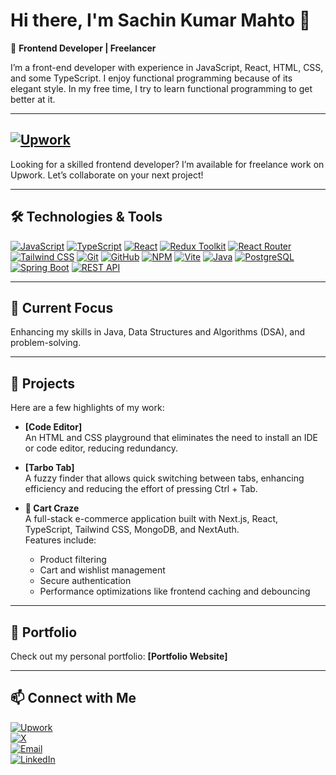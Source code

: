 # Hi there, I'm Sachin Kumar Mahto 👋  
🎯 **Frontend Developer | Freelancer**  

I’m a front-end developer with experience in JavaScript, React, HTML, CSS, and some TypeScript. I enjoy functional programming because of its elegant style. In my free time, I try to learn functional programming to get better at it.

---

## [![Upwork](https://img.shields.io/badge/Hire%20Me%20on%20Upwork-6fda44?style=for-the-badge&logo=upwork&logoColor=white)](https://www.upwork.com/freelancers/~01227f421932d23364)

Looking for a skilled frontend developer? I’m available for freelance work on Upwork. Let’s collaborate on your next project!


---


## 🛠️ Technologies & Tools

[![JavaScript](https://img.shields.io/badge/JavaScript-F7DF1E?style=for-the-badge&logo=javascript&logoColor=black)](#) [![TypeScript](https://img.shields.io/badge/TypeScript-3178C6?style=for-the-badge&logo=typescript&logoColor=white)](#) [![React](https://img.shields.io/badge/React-20232A?style=for-the-badge&logo=react&logoColor=61DAFB)](#) [![Redux Toolkit](https://img.shields.io/badge/Redux_Toolkit-764ABC?style=for-the-badge&logo=redux&logoColor=white)](#) [![React Router](https://img.shields.io/badge/React_Router-CA4245?style=for-the-badge&logo=react-router&logoColor=white)](#) [![Tailwind CSS](https://img.shields.io/badge/Tailwind_CSS-06B6D4?style=for-the-badge&logo=tailwind-css&logoColor=white)](#) [![Git](https://img.shields.io/badge/Git-F05032?style=for-the-badge&logo=git&logoColor=white)](#) [![GitHub](https://img.shields.io/badge/GitHub-181717?style=for-the-badge&logo=github&logoColor=white)](#) [![NPM](https://img.shields.io/badge/NPM-CB3837?style=for-the-badge&logo=npm&logoColor=white)](#) [![Vite](https://img.shields.io/badge/Vite-646CFF?style=for-the-badge&logo=vite&logoColor=white)](#) [![Java](https://img.shields.io/badge/Java-007396?style=for-the-badge&logo=java&logoColor=white)](#) [![PostgreSQL](https://img.shields.io/badge/PostgreSQL-336791?style=for-the-badge&logo=postgresql&logoColor=white)](#) [![Spring Boot](https://img.shields.io/badge/Spring_Boot-6DB33F?style=for-the-badge&logo=springboot&logoColor=white)](#) [![REST API](https://img.shields.io/badge/REST_API-4A90E2?style=for-the-badge&logo=rest&logoColor=white)](#)


---

## 🌟 Current Focus

Enhancing my skills in Java, Data Structures and Algorithms (DSA), and problem-solving.

---

## 🚀 Projects

Here are a few highlights of my work:

- **[Code Editor]**  
  An HTML and CSS playground that eliminates the need to install an IDE or code editor, reducing redundancy.

- **[Tarbo Tab]**  
  A fuzzy finder that allows quick switching between tabs, enhancing efficiency and reducing the effort of pressing Ctrl + Tab.

- **🛒 Cart Craze**  
  A full-stack e-commerce application built with Next.js, React, TypeScript, Tailwind CSS, MongoDB, and NextAuth.  
  Features include:
  - Product filtering  
  - Cart and wishlist management  
  - Secure authentication  
  - Performance optimizations like frontend caching and debouncing

---

## 💼 Portfolio

Check out my personal portfolio: **[Portfolio Website]**

---

## 📫 Connect with Me

[![Upwork](https://img.shields.io/badge/Upwork-6fda44?style=for-the-badge&logo=upwork&logoColor=white)](https://www.upwork.com/freelancers/~01227f421932d23364)  
[![X](https://img.shields.io/badge/X-000000?style=for-the-badge&logo=x&logoColor=white)](https://x.com/SachinXMahato)  
[![Email](https://img.shields.io/badge/Email-D14836?style=for-the-badge&logo=gmail&logoColor=white)](mailto:sachin.frontenddev@gmail.com)  
[![LinkedIn](https://img.shields.io/badge/LinkedIn-0A66C2?style=for-the-badge&logo=linkedin&logoColor=white)](https://www.linkedin.com/in/sachinkumarmahato/)



